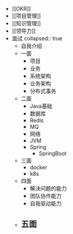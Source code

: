 - [[OKR]]
- [[项目管理]]
- [[知识管理]]
- [[领导力]]
- 面试
  collapsed:: true
	- 自我介绍
	- 一面
		- 项目
		- 业务
		- 系统架构
		- 业务架构
		- 分布式事务
	- 二面
		- Java基础
		- 数据库
		- Redis
		- MQ
		- 网络
		- JVM
		- Spring
			- SpringBoot
	- 三面
		- docker
		- k8s
	- 四面
		- 解决问题的能力
		- 团队协作能力
		- 自我驱动能力
	- 五面
		-